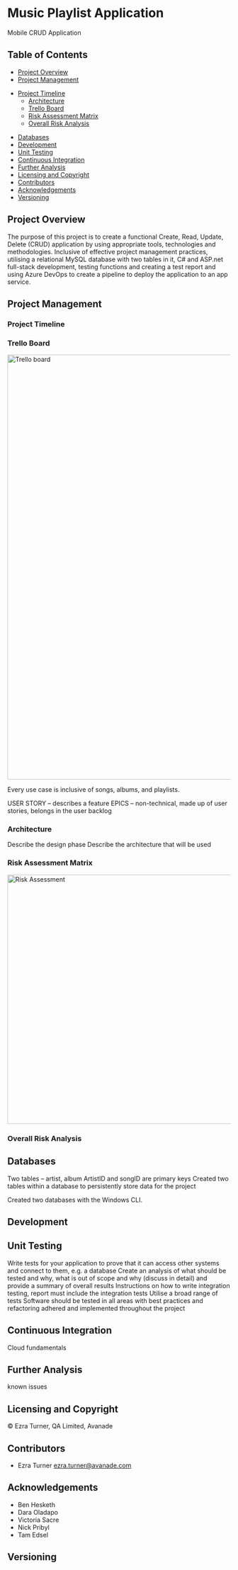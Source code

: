 # Music Playlist Application
Mobile CRUD Application


## Table of Contents
- [Project Overview](#project-overview)
- [Project Management](#project-management)
* [Project Timeline](#project-timeline)
  * [Architecture](#architecture)
  * [Trello Board](#trello-board)
  * [Risk Assessment Matrix](#risk-assessment-matrix)
  * [Overall Risk Analysis](#overall-risk-analysis)
- [Databases](#databases)
- [Development](#development)
- [Unit Testing](#unit-testing)
- [Continuous Integration](#continuous-integration)
- [Further Analysis](#further-analysis)
- [Licensing and Copyright](#licensing-and-copyright)
 - [Contributors](#contributors)
 - [Acknowledgements](#acknowledgements)
 - [Versioning](#versioning)

## Project Overview
The purpose of this project is to create a functional Create, Read, Update, Delete (CRUD) application by using appropriate tools, technologies and methodologies. Inclusive of effective project management practices, utilising a relational MySQL database with two tables in it, C# and ASP.net full-stack development, testing functions and creating a test report and using Azure DevOps to create a pipeline to deploy the application to an app service.

## Project Management
###  Project Timeline


###  Trello Board
<img width="960" alt="Trello board" src="https://user-images.githubusercontent.com/82107035/116571162-bc5a5f00-a902-11eb-8228-4a99658845f0.PNG">

Every use case is inclusive of songs, albums, and playlists.

USER STORY – describes a feature
EPICS – non-technical, made up of user stories, belongs in the user backlog

### Architecture
Describe the design phase 
Describe the architecture that will be used

### Risk Assessment Matrix
<img width="563" alt="Risk Assessment" src="https://user-images.githubusercontent.com/82107035/116565920-31776580-a8fe-11eb-9762-5782e0309026.PNG">

### Overall Risk Analysis


## Databases
Two tables – artist, album
ArtistID and songID are primary keys
Created two tables within a database to persistently store data for the project


Created two databases with the Windows CLI.


## Development


## Unit Testing
Write tests for your application to prove that it can access other systems and connect to them, e.g. a database
Create an analysis of what should be tested and why, what is out of scope and why  (discuss in detail) and provide a summary of overall results 
Instructions on how to write integration testing, report must include the integration tests
Utilise a broad range of tests
Software should be tested in all areas with best practices and refactoring adhered and implemented throughout the project


## Continuous Integration
Cloud fundamentals


## Further Analysis
known issues

## Licensing and Copyright
© Ezra Turner, QA Limited, Avanade

## Contributors
- Ezra Turner <ezra.turner@avanade.com>

## Acknowledgements
- Ben Hesketh
- Dara Oladapo
- Victoria Sacre
- Nick Pribyl
- Tam Edsel

## Versioning

